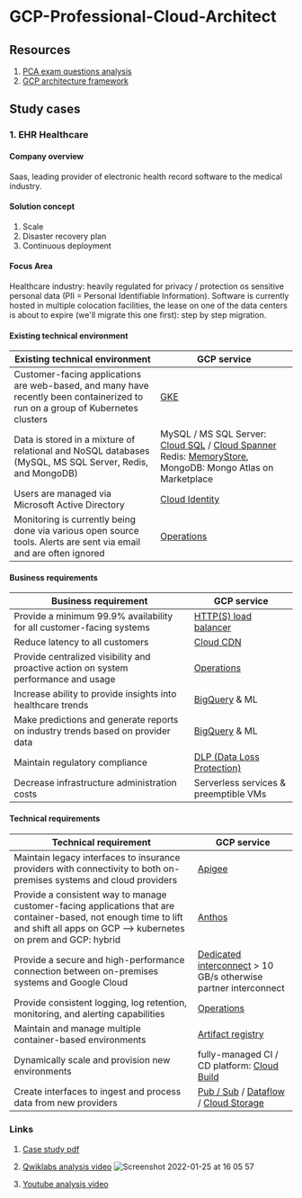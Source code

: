 # GCP-Professional-Cloud-Architect

## Resources

1. [PCA exam questions analysis](https://www.youtube.com/watch?v=iNJe_NrbijM&list=PLQMsfKRZZviTIxEh0pkWNwnDUasGVZS4n&index=2)
2. [GCP architecture framework](https://cloud.google.com/architecture/framework)


## Study cases

### 1. EHR Healthcare

#### Company overview

Saas, leading provider of electronic health record software to the medical industry.

#### Solution concept

1. Scale
2. Disaster recovery plan
3. Continuous deployment

#### Focus Area

Healthcare industry: heavily regulated for privacy / protection os sensitive personal data (PII = Personal Identifiable Information).
Software is currently hosted in multiple colocation facilities, the lease on one of the data centers is about to expire (we'll migrate this one first): step by step migration.

#### Existing technical environment

| Existing technical environment  | GCP service |
| ------------- | ------------- |
| Customer-facing applications are web-based, and many have recently been containerized to run on a group of Kubernetes clusters  | [GKE](https://www.youtube.com/watch?v=F8s-DAfMtRM&list=PLTWE_lmu2InBzuPmOcgAYP7U80a87cpJd)  |
| Data is stored in a mixture of relational and NoSQL databases (MySQL, MS SQL Server, Redis, and MongoDB) | MySQL / MS SQL Server: [Cloud SQL](https://www.youtube.com/watch?v=nGwOPAqgX7U&list=PLTWE_lmu2InBzuPmOcgAYP7U80a87cpJd) / [Cloud Spanner](https://youtu.be/hRDpbHtNceU) Redis: [MemoryStore](https://www.youtube.com/playlist?list=PLTWE_lmu2InBzuPmOcgAYP7U80a87cpJd), MongoDB: Mongo Atlas on Marketplace |
| Users are managed via Microsoft Active Directory | [Cloud Identity](https://www.youtube.com/watch?v=Hhqi8xCEI7U)  |
| Monitoring is currently being done via various open source tools. Alerts are sent via email and are often ignored  | [Operations](https://www.youtube.com/watch?v=Y7L2y6NVa9Y&list=PLTWE_lmu2InBzuPmOcgAYP7U80a87cpJd) |

#### Business requirements

| Business requirement  | GCP service |
| ------------- | ------------- |
| Provide a minimum 99.9% availability for all customer-facing systems  | [HTTP(S) load balancer](https://www.youtube.com/watch?v=0fQr7TRhnnU&list=PLTWE_lmu2InBzuPmOcgAYP7U80a87cpJd)  |
| Reduce latency to all customers  | [Cloud CDN](https://www.youtube.com/watch?v=EumuFAfTWJY&list=PLTWE_lmu2InBzuPmOcgAYP7U80a87cpJd)  |
| Provide centralized visibility and proactive action on system performance and usage  | [Operations](https://www.youtube.com/watch?v=Y7L2y6NVa9Y&list=PLTWE_lmu2InBzuPmOcgAYP7U80a87cpJd)  |
| Increase ability to provide insights into healthcare trends | [BigQuery](https://www.youtube.com/watch?v=So-tVyBQt8E&list=PLTWE_lmu2InBzuPmOcgAYP7U80a87cpJd) & ML |
| Make predictions and generate reports on industry trends based on provider data  | [BigQuery](https://www.youtube.com/watch?v=So-tVyBQt8E&list=PLTWE_lmu2InBzuPmOcgAYP7U80a87cpJd) & ML  |
| Maintain regulatory compliance | [DLP (Data Loss Protection)](https://www.youtube.com/watch?v=ab_Dctdu2G8&list=PLTWE_lmu2InBzuPmOcgAYP7U80a87cpJd)  |
| Decrease infrastructure administration costs | Serverless services & preemptible VMs|
 
#### Technical requirements

| Technical requirement  | GCP service |
| ------------- | ------------- |
| Maintain legacy interfaces to insurance providers with connectivity to both on-premises systems and cloud providers  | [Apigee](https://www.youtube.com/watch?v=vGe38icp0n4)  |
| Provide a consistent way to manage customer-facing applications that are container-based, not enough time to lift and shift all apps on GCP --> kubernetes on prem and GCP: hybrid  | [Anthos](https://www.youtube.com/watch?v=FfJNAjoX3Uc&list=PLTWE_lmu2InBzuPmOcgAYP7U80a87cpJd)  |
| Provide a secure and high-performance connection between on-premises systems and Google Cloud  | [Dedicated interconnect](https://www.youtube.com/watch?v=cKaryf7qp9w&t=9s) > 10 GB/s otherwise partner interconnect |
| Provide consistent logging, log retention, monitoring, and alerting capabilities  | [Operations](https://www.youtube.com/watch?v=Y7L2y6NVa9Y&list=PLTWE_lmu2InBzuPmOcgAYP7U80a87cpJd) |
| Maintain and manage multiple container-based environments | [Artifact registry](https://www.youtube.com/watch?v=712Y0KpeHok) |
| Dynamically scale and provision new environments  | fully-managed CI / CD platform: [Cloud Build](https://www.youtube.com/watch?v=Bvo6jzC3J_A&list=PLTWE_lmu2InBzuPmOcgAYP7U80a87cpJd)  |
| Create interfaces to ingest and process data from new providers  | [Pub / Sub](https://www.youtube.com/watch?v=JrKEErlWvzA&list=PLTWE_lmu2InBzuPmOcgAYP7U80a87cpJd) / [Dataflow](https://www.youtube.com/watch?v=WRspZRG9e90&list=PLTWE_lmu2InBzuPmOcgAYP7U80a87cpJd) / [Cloud Storage](https://www.youtube.com/watch?v=BeYr34swAVE&list=PLTWE_lmu2InBzuPmOcgAYP7U80a87cpJd) |


### Links
1. [Case study pdf](https://services.google.com/fh/files/blogs/master_case_study_ehr_healthcare.pdf)

2. [Qwiklabs analysis video](https://partner.cloudskillsboost.google/course_sessions/717302/video/113393)
![Screenshot 2022-01-25 at 16 05 57](https://user-images.githubusercontent.com/39993930/151002335-1e84de78-ac06-462b-9c98-32e2a5795974.png)

3. [Youtube analysis video](https://www.youtube.com/watch?v=tSTDaMV8ZFc)
